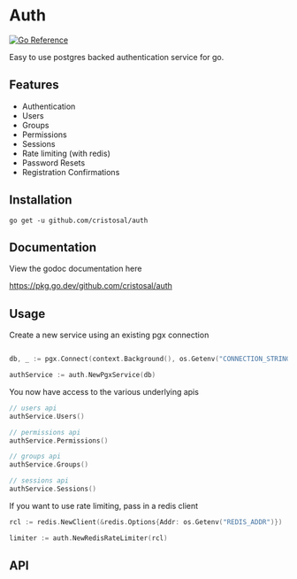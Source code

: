 # Auth
[![Go Reference](https://pkg.go.dev/badge/github.com/cristosal/auth.svg)](https://pkg.go.dev/github.com/cristosal/auth)

Easy to use postgres backed authentication service for go. 

## Features
- Authentication
- Users
- Groups
- Permissions
- Sessions
- Rate limiting (with redis)
- Password Resets
- Registration Confirmations

## Installation
`go get -u github.com/cristosal/auth`

## Documentation

View the godoc documentation here

https://pkg.go.dev/github.com/cristosal/auth

## Usage

Create a new service using an existing pgx connection

```go

db, _ := pgx.Connect(context.Background(), os.Getenv("CONNECTION_STRING"))

authService := auth.NewPgxService(db)
```


You now have access to the various underlying apis

```go
// users api
authService.Users()

// permissions api 
authService.Permissions()

// groups api
authService.Groups()

// sessions api
authService.Sessions()
```

If you want to use rate limiting, pass in a redis client

```go
rcl := redis.NewClient(&redis.Options{Addr: os.Getenv("REDIS_ADDR")})

limiter := auth.NewRedisRateLimiter(rcl)
```

## API

